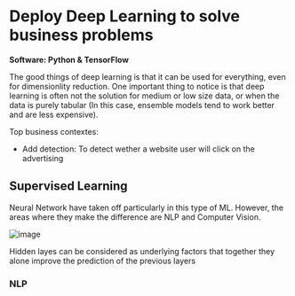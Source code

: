# Deploy Deep Learning to solve business problems 

**Software: Python & TensorFlow**

The good things of deep learning is that it can be used for everything, even for dimensionlity reduction. One important thing to notice is that deep learning is often not the solution for medium or low size data, or when the data is purely tabular (In this case, ensemble models tend to work better and are less expensive).

Top business contextes: 

* Add detection: To detect wether a website user will click on the advertising 

## Supervised Learning

Neural Network have taken off particularly in this type of ML. However, the areas where they make the difference are NLP and Computer Vision. 

![image](https://user-images.githubusercontent.com/71879463/127781591-a3a34ac8-e757-4455-8ca9-a249cd692152.png)

Hidden layes can be considered as underlying factors that together they alone improve the prediction of the previous layers

### NLP 







